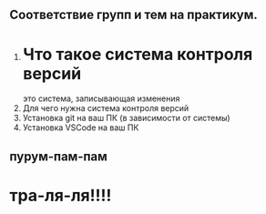 ## Соответствие групп и тем на практикум.

1. # Что такое система контроля версий 
    это система, записывающая изменения
2. Для чего нужна система контроля версий
3. Установка git на ваш ПК (в зависимости от системы)
4. Установка VSCode на ваш ПК

## пурум-пам-пам
# тра-ля-ля!!!!
